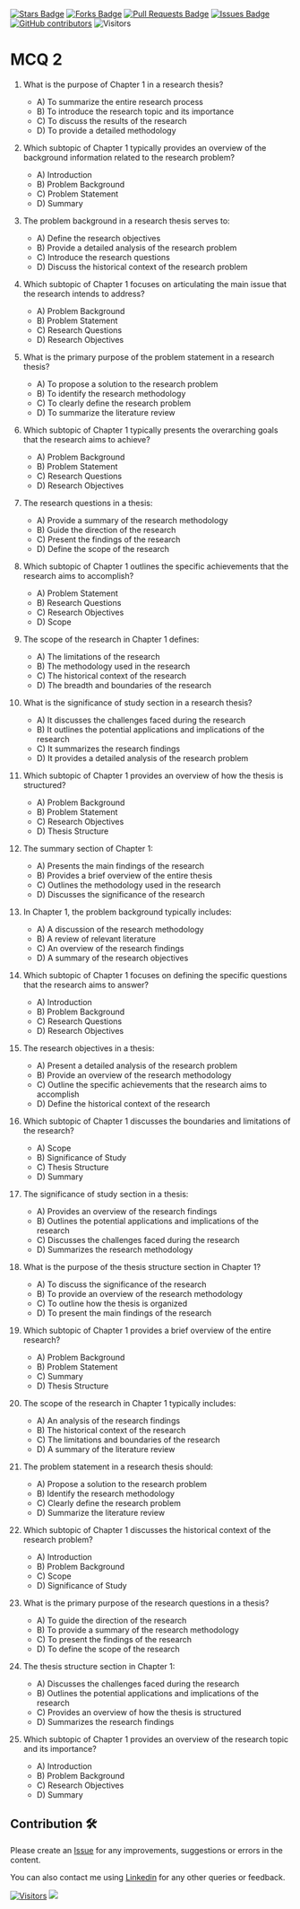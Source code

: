 <a href="https://github.com/drshahizan/research-design/stargazers"><img src="https://img.shields.io/github/stars/drshahizan/research-design" alt="Stars Badge"/></a>
<a href="https://github.com/drshahizan/research-design/network/members"><img src="https://img.shields.io/github/forks/drshahizan/research-design" alt="Forks Badge"/></a>
<a href="https://github.com/drshahizan/research-design/pulls"><img src="https://img.shields.io/github/issues-pr/drshahizan/research-design" alt="Pull Requests Badge"/></a>
<a href="https://github.com/drshahizan/research-design"><img src="https://img.shields.io/github/issues/drshahizan/research-design" alt="Issues Badge"/></a>
<a href="https://github.com/drshahizan/research-design/graphs/contributors"><img alt="GitHub contributors" src="https://img.shields.io/github/contributors/drshahizan/research-design?color=2b9348"></a>
![Visitors](https://api.visitorbadge.io/api/visitors?path=https%3A%2F%2Fgithub.com%2Fdrshahizan%2MCSD1043&labelColor=%23d9e3f0&countColor=%23697689&style=flat)

# MCQ 2
1. What is the purpose of Chapter 1 in a research thesis?
   - A) To summarize the entire research process
   - B) To introduce the research topic and its importance
   - C) To discuss the results of the research
   - D) To provide a detailed methodology

2. Which subtopic of Chapter 1 typically provides an overview of the background information related to the research problem?
   - A) Introduction
   - B) Problem Background
   - C) Problem Statement
   - D) Summary

3. The problem background in a research thesis serves to:
   - A) Define the research objectives
   - B) Provide a detailed analysis of the research problem
   - C) Introduce the research questions
   - D) Discuss the historical context of the research problem

4. Which subtopic of Chapter 1 focuses on articulating the main issue that the research intends to address?
   - A) Problem Background
   - B) Problem Statement
   - C) Research Questions
   - D) Research Objectives

5. What is the primary purpose of the problem statement in a research thesis?
   - A) To propose a solution to the research problem
   - B) To identify the research methodology
   - C) To clearly define the research problem
   - D) To summarize the literature review

6. Which subtopic of Chapter 1 typically presents the overarching goals that the research aims to achieve?
   - A) Problem Background
   - B) Problem Statement
   - C) Research Questions
   - D) Research Objectives

7. The research questions in a thesis:
   - A) Provide a summary of the research methodology
   - B) Guide the direction of the research
   - C) Present the findings of the research
   - D) Define the scope of the research

8. Which subtopic of Chapter 1 outlines the specific achievements that the research aims to accomplish?
   - A) Problem Statement
   - B) Research Questions
   - C) Research Objectives
   - D) Scope

9. The scope of the research in Chapter 1 defines:
   - A) The limitations of the research
   - B) The methodology used in the research
   - C) The historical context of the research
   - D) The breadth and boundaries of the research

10. What is the significance of study section in a research thesis?
    - A) It discusses the challenges faced during the research
    - B) It outlines the potential applications and implications of the research
    - C) It summarizes the research findings
    - D) It provides a detailed analysis of the research problem

11. Which subtopic of Chapter 1 provides an overview of how the thesis is structured?
    - A) Problem Background
    - B) Problem Statement
    - C) Research Objectives
    - D) Thesis Structure

12. The summary section of Chapter 1:
    - A) Presents the main findings of the research
    - B) Provides a brief overview of the entire thesis
    - C) Outlines the methodology used in the research
    - D) Discusses the significance of the research

13. In Chapter 1, the problem background typically includes:
    - A) A discussion of the research methodology
    - B) A review of relevant literature
    - C) An overview of the research findings
    - D) A summary of the research objectives

14. Which subtopic of Chapter 1 focuses on defining the specific questions that the research aims to answer?
    - A) Introduction
    - B) Problem Background
    - C) Research Questions
    - D) Research Objectives

15. The research objectives in a thesis:
    - A) Present a detailed analysis of the research problem
    - B) Provide an overview of the research methodology
    - C) Outline the specific achievements that the research aims to accomplish
    - D) Define the historical context of the research

16. Which subtopic of Chapter 1 discusses the boundaries and limitations of the research?
    - A) Scope
    - B) Significance of Study
    - C) Thesis Structure
    - D) Summary

17. The significance of study section in a thesis:
    - A) Provides an overview of the research findings
    - B) Outlines the potential applications and implications of the research
    - C) Discusses the challenges faced during the research
    - D) Summarizes the research methodology

18. What is the purpose of the thesis structure section in Chapter 1?
    - A) To discuss the significance of the research
    - B) To provide an overview of the research methodology
    - C) To outline how the thesis is organized
    - D) To present the main findings of the research

19. Which subtopic of Chapter 1 provides a brief overview of the entire research?
    - A) Problem Background
    - B) Problem Statement
    - C) Summary
    - D) Thesis Structure

20. The scope of the research in Chapter 1 typically includes:
    - A) An analysis of the research findings
    - B) The historical context of the research
    - C) The limitations and boundaries of the research
    - D) A summary of the literature review

21. The problem statement in a research thesis should:
    - A) Propose a solution to the research problem
    - B) Identify the research methodology
    - C) Clearly define the research problem
    - D) Summarize the literature review

22. Which subtopic of Chapter 1 discusses the historical context of the research problem?
    - A) Introduction
    - B) Problem Background
    - C) Scope
    - D) Significance of Study

23. What is the primary purpose of the research questions in a thesis?
    - A) To guide the direction of the research
    - B) To provide a summary of the research methodology
    - C) To present the findings of the research
    - D) To define the scope of the research

24. The thesis structure section in Chapter 1:
    - A) Discusses the challenges faced during the research
    - B) Outlines the potential applications and implications of the research
    - C) Provides an overview of how the thesis is structured
    - D) Summarizes the research findings

25. Which subtopic of Chapter 1 provides an overview of the research topic and its importance?
    - A) Introduction
    - B) Problem Background
    - C) Research Objectives
    - D) Summary
    
## Contribution 🛠️
Please create an [Issue](https://github.com/drshahizan/research-design/issues) for any improvements, suggestions or errors in the content.

You can also contact me using [Linkedin](https://www.linkedin.com/in/drshahizan/) for any other queries or feedback.

[![Visitors](https://api.visitorbadge.io/api/visitors?path=https%3A%2F%2Fgithub.com%2Fdrshahizan&labelColor=%23697689&countColor=%23555555&style=plastic)](https://visitorbadge.io/status?path=https%3A%2F%2Fgithub.com%2Fdrshahizan)
![](https://hit.yhype.me/github/profile?user_id=81284918)

